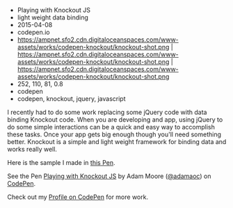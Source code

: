 * Playing with Knockout JS
* light weight data binding
* 2015-04-08
* codepen.io
* https://ampnet.sfo2.cdn.digitaloceanspaces.com/www-assets/works/codepen-knockout/knockout-shot.png | https://ampnet.sfo2.cdn.digitaloceanspaces.com/www-assets/works/codepen-knockout/knockout-shot.png | https://ampnet.sfo2.cdn.digitaloceanspaces.com/www-assets/works/codepen-knockout/knockout-shot.png
* 252, 110, 81, 0.8
* codepen
* codepen, knockout, jquery, javascript

I recently had to do some work replacing some jQuery code with data binding Knockout code. When you are developing and app, using jQuery to do some simple interactions can be a quick and easy way to accomplish these tasks. Once your app gets big enough though you'll need something better. Knockout is a simple and light weight framework for binding data and works really well.

Here is the sample I made in [this Pen](http://codepen.io/adamaoc/details/zxVOdj/).

<p data-height="268" data-theme-id="0" data-slug-hash="zxVOdj" data-default-tab="result" data-user="adamaoc" class='codepen'>See the Pen <a href='http://codepen.io/adamaoc/pen/zxVOdj/'>Playing with Knockout JS</a> by Adam Moore (<a href='http://codepen.io/adamaoc'>@adamaoc</a>) on <a href='http://codepen.io'>CodePen</a>.</p>
<script async src="//assets.codepen.io/assets/embed/ei.js"></script>

Check out my [Profile on CodePen](http://codepen.io/adamaoc/) for more work.